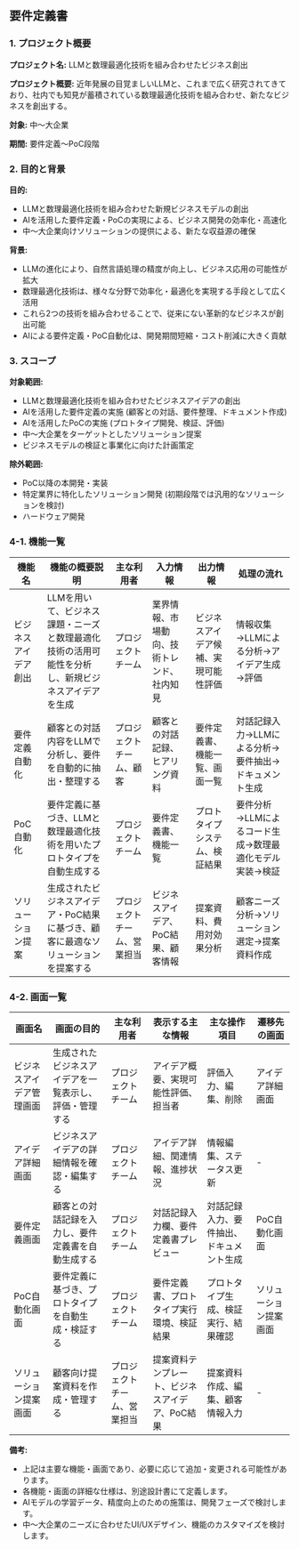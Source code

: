 ## 要件定義書

### 1. プロジェクト概要

**プロジェクト名:** LLMと数理最適化技術を組み合わせたビジネス創出

**プロジェクト概要:** 近年発展の目覚ましいLLMと、これまで広く研究されてきており、社内でも知見が蓄積されている数理最適化技術を組み合わせ、新たなビジネスを創出する。

**対象:** 中～大企業

**期間:** 要件定義～PoC段階

### 2. 目的と背景

**目的:**

* LLMと数理最適化技術を組み合わせた新規ビジネスモデルの創出
* AIを活用した要件定義・PoCの実現による、ビジネス開発の効率化・高速化
* 中～大企業向けソリューションの提供による、新たな収益源の確保

**背景:**

* LLMの進化により、自然言語処理の精度が向上し、ビジネス応用の可能性が拡大
* 数理最適化技術は、様々な分野で効率化・最適化を実現する手段として広く活用
* これら2つの技術を組み合わせることで、従来にない革新的なビジネスが創出可能
* AIによる要件定義・PoC自動化は、開発期間短縮・コスト削減に大きく貢献

### 3. スコープ

**対象範囲:**

* LLMと数理最適化技術を組み合わせたビジネスアイデアの創出
* AIを活用した要件定義の実施 (顧客との対話、要件整理、ドキュメント作成)
* AIを活用したPoCの実施 (プロトタイプ開発、検証、評価)
* 中～大企業をターゲットとしたソリューション提案
* ビジネスモデルの検証と事業化に向けた計画策定

**除外範囲:**

* PoC以降の本開発・実装
* 特定業界に特化したソリューション開発 (初期段階では汎用的なソリューションを検討)
* ハードウェア開発

### 4-1. 機能一覧

| 機能名 | 機能の概要説明 | 主な利用者 | 入力情報 | 出力情報 | 処理の流れ |
|---|---|---|---|---|---|
| ビジネスアイデア創出 | LLMを用いて、ビジネス課題・ニーズと数理最適化技術の活用可能性を分析し、新規ビジネスアイデアを生成 | プロジェクトチーム | 業界情報、市場動向、技術トレンド、社内知見 | ビジネスアイデア候補、実現可能性評価 | 情報収集→LLMによる分析→アイデア生成→評価 |
| 要件定義自動化 | 顧客との対話内容をLLMで分析し、要件を自動的に抽出・整理する | プロジェクトチーム、顧客 | 顧客との対話記録、ヒアリング資料 | 要件定義書、機能一覧、画面一覧 | 対話記録入力→LLMによる分析→要件抽出→ドキュメント生成 |
| PoC自動化 | 要件定義に基づき、LLMと数理最適化技術を用いたプロトタイプを自動生成する | プロジェクトチーム | 要件定義書、機能一覧 | プロトタイプシステム、検証結果 | 要件分析→LLMによるコード生成→数理最適化モデル実装→検証 |
| ソリューション提案 | 生成されたビジネスアイデア・PoC結果に基づき、顧客に最適なソリューションを提案する | プロジェクトチーム、営業担当 | ビジネスアイデア、PoC結果、顧客情報 | 提案資料、費用対効果分析 | 顧客ニーズ分析→ソリューション選定→提案資料作成 |

### 4-2. 画面一覧

| 画面名 | 画面の目的 | 主な利用者 | 表示する主な情報 | 主な操作項目 | 遷移先の画面 |
|---|---|---|---|---|---|
| ビジネスアイデア管理画面 | 生成されたビジネスアイデアを一覧表示し、評価・管理する | プロジェクトチーム | アイデア概要、実現可能性評価、担当者 | 評価入力、編集、削除 | アイデア詳細画面 |
| アイデア詳細画面 | ビジネスアイデアの詳細情報を確認・編集する | プロジェクトチーム | アイデア詳細、関連情報、進捗状況 | 情報編集、ステータス更新 | - |
| 要件定義画面 | 顧客との対話記録を入力し、要件定義書を自動生成する | プロジェクトチーム | 対話記録入力欄、要件定義書プレビュー | 対話記録入力、要件抽出、ドキュメント生成 | PoC自動化画面 |
| PoC自動化画面 | 要件定義に基づき、プロトタイプを自動生成・検証する | プロジェクトチーム | 要件定義書、プロトタイプ実行環境、検証結果 | プロトタイプ生成、検証実行、結果確認 | ソリューション提案画面 |
| ソリューション提案画面 | 顧客向け提案資料を作成・管理する | プロジェクトチーム、営業担当 | 提案資料テンプレート、ビジネスアイデア、PoC結果 | 提案資料作成、編集、顧客情報入力 | - |

**備考:**

* 上記は主要な機能・画面であり、必要に応じて追加・変更される可能性があります。
* 各機能・画面の詳細な仕様は、別途設計書にて定義します。
* AIモデルの学習データ、精度向上のための施策は、開発フェーズで検討します。
* 中～大企業のニーズに合わせたUI/UXデザイン、機能のカスタマイズを検討します。 
